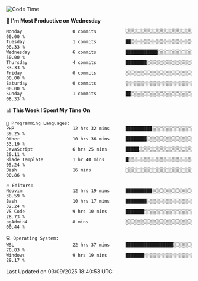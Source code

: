 <!--START_SECTION:waka-->
![Code Time](http://img.shields.io/badge/Code%20Time-5%2C727%20hrs%2037%20mins-blue)

📅 **I'm Most Productive on Wednesday** 

```text
Monday                   0 commits           ░░░░░░░░░░░░░░░░░░░░░░░░░   00.00 % 
Tuesday                  1 commits           ██░░░░░░░░░░░░░░░░░░░░░░░   08.33 % 
Wednesday                6 commits           ████████████░░░░░░░░░░░░░   50.00 % 
Thursday                 4 commits           ████████░░░░░░░░░░░░░░░░░   33.33 % 
Friday                   0 commits           ░░░░░░░░░░░░░░░░░░░░░░░░░   00.00 % 
Saturday                 0 commits           ░░░░░░░░░░░░░░░░░░░░░░░░░   00.00 % 
Sunday                   1 commits           ██░░░░░░░░░░░░░░░░░░░░░░░   08.33 % 
```


📊 **This Week I Spent My Time On** 

```text
💬 Programming Languages: 
PHP                      12 hrs 32 mins      ██████████░░░░░░░░░░░░░░░   39.25 % 
Other                    10 hrs 36 mins      ████████░░░░░░░░░░░░░░░░░   33.19 % 
JavaScript               6 hrs 25 mins       █████░░░░░░░░░░░░░░░░░░░░   20.11 % 
Blade Template           1 hr 40 mins        █░░░░░░░░░░░░░░░░░░░░░░░░   05.24 % 
Bash                     16 mins             ░░░░░░░░░░░░░░░░░░░░░░░░░   00.86 % 

🔥 Editors: 
Neovim                   12 hrs 19 mins      ██████████░░░░░░░░░░░░░░░   38.59 % 
Bash                     10 hrs 17 mins      ████████░░░░░░░░░░░░░░░░░   32.24 % 
VS Code                  9 hrs 10 mins       ███████░░░░░░░░░░░░░░░░░░   28.73 % 
pgAdmin4                 8 mins              ░░░░░░░░░░░░░░░░░░░░░░░░░   00.44 % 

💻 Operating System: 
WSL                      22 hrs 37 mins      ██████████████████░░░░░░░   70.83 % 
Windows                  9 hrs 19 mins       ███████░░░░░░░░░░░░░░░░░░   29.17 % 
```


 Last Updated on 03/09/2025 18:40:53 UTC
<!--END_SECTION:waka-->
